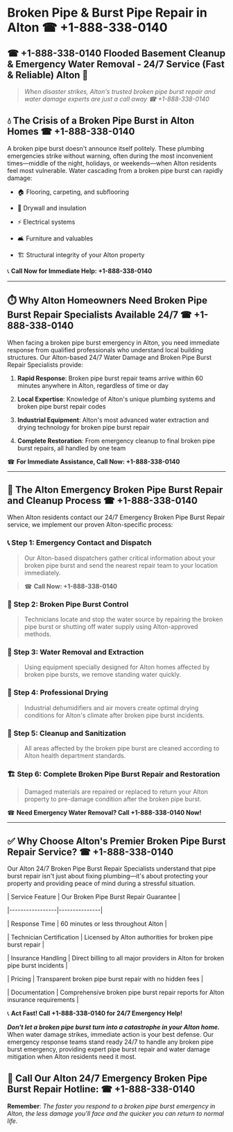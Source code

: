 # Broken Pipe & Burst Pipe Repair in Alton ☎ +1-888-338-0140  
## ☎ +1-888-338-0140 Flooded Basement Cleanup & Emergency Water Removal - 24/7 Service (Fast & Reliable) Alton 🚨  

> *When disaster strikes, Alton's trusted broken pipe burst repair and water damage experts are just a call away ☎ +1-888-338-0140*  

## 💧 The Crisis of a Broken Pipe Burst in Alton Homes ☎ +1-888-338-0140  

A broken pipe burst doesn't announce itself politely. These plumbing emergencies strike without warning, often during the most inconvenient times—middle of the night, holidays, or weekends—when Alton residents feel most vulnerable. Water cascading from a broken pipe burst can rapidly damage:  

* 🏠 Flooring, carpeting, and subflooring  
* 🧱 Drywall and insulation  
* ⚡ Electrical systems  
* 🛋️ Furniture and valuables  
* 🏗️ Structural integrity of your Alton property  

📞 **Call Now for Immediate Help: +1-888-338-0140**  

---  

## ⏱️ Why Alton Homeowners Need Broken Pipe Burst Repair Specialists Available 24/7 ☎ +1-888-338-0140  

When facing a broken pipe burst emergency in Alton, you need immediate response from qualified professionals who understand local building structures. Our Alton-based 24/7 Water Damage and Broken Pipe Burst Repair Specialists provide:  

1. **Rapid Response**: Broken pipe burst repair teams arrive within 60 minutes anywhere in Alton, regardless of time or day  
2. **Local Expertise**: Knowledge of Alton's unique plumbing systems and broken pipe burst repair codes  
3. **Industrial Equipment**: Alton's most advanced water extraction and drying technology for broken pipe burst repair  
4. **Complete Restoration**: From emergency cleanup to final broken pipe burst repairs, all handled by one team  

☎ **For Immediate Assistance, Call Now: +1-888-338-0140**  

---  

## 🔧 The Alton Emergency Broken Pipe Burst Repair and Cleanup Process ☎ +1-888-338-0140  

When Alton residents contact our 24/7 Emergency Broken Pipe Burst Repair service, we implement our proven Alton-specific process:  

### 📞 Step 1: Emergency Contact and Dispatch  
> Our Alton-based dispatchers gather critical information about your broken pipe burst and send the nearest repair team to your location immediately.  
> ☎ **Call Now: +1-888-338-0140**  

### 🚿 Step 2: Broken Pipe Burst Control  
> Technicians locate and stop the water source by repairing the broken pipe burst or shutting off water supply using Alton-approved methods.  

### 🌊 Step 3: Water Removal and Extraction  
> Using equipment specially designed for Alton homes affected by broken pipe bursts, we remove standing water quickly.  

### 💨 Step 4: Professional Drying  
> Industrial dehumidifiers and air movers create optimal drying conditions for Alton's climate after broken pipe burst incidents.  

### 🧼 Step 5: Cleanup and Sanitization  
> All areas affected by the broken pipe burst are cleaned according to Alton health department standards.  

### 🏗️ Step 6: Complete Broken Pipe Burst Repair and Restoration  
> Damaged materials are repaired or replaced to return your Alton property to pre-damage condition after the broken pipe burst.  

☎ **Need Emergency Water Removal? Call +1-888-338-0140 Now!**  

---  

## ✅ Why Choose Alton's Premier Broken Pipe Burst Repair Service? ☎ +1-888-338-0140  

Our Alton 24/7 Broken Pipe Burst Repair Specialists understand that pipe burst repair isn't just about fixing plumbing—it's about protecting your property and providing peace of mind during a stressful situation.  

| Service Feature | Our Broken Pipe Burst Repair Guarantee |  
|-----------------|---------------|  
| Response Time | 60 minutes or less throughout Alton |  
| Technician Certification | Licensed by Alton authorities for broken pipe burst repair |  
| Insurance Handling | Direct billing to all major providers in Alton for broken pipe burst incidents |  
| Pricing | Transparent broken pipe burst repair with no hidden fees |  
| Documentation | Comprehensive broken pipe burst repair reports for Alton insurance requirements |  

📞 **Act Fast! Call +1-888-338-0140 for 24/7 Emergency Help!**  

***Don't let a broken pipe burst turn into a catastrophe in your Alton home.*** When water damage strikes, immediate action is your best defense. Our emergency response teams stand ready 24/7 to handle any broken pipe burst emergency, providing expert pipe burst repair and water damage mitigation when Alton residents need it most.  

## 📱 Call Our Alton 24/7 Emergency Broken Pipe Burst Repair Hotline: ☎ +1-888-338-0140  

**Remember**: *The faster you respond to a broken pipe burst emergency in Alton, the less damage you'll face and the quicker you can return to normal life.*